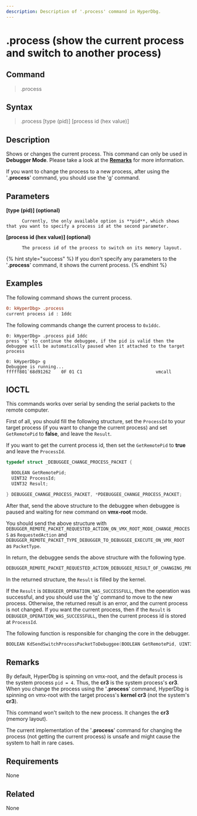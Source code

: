 ```yaml
---
description: Description of '.process' command in HyperDbg.
---
```


# .process \(show the current process and switch to another process\)

## Command

> .process

## Syntax

> .process \[type \(pid\)\] \[process id \(hex value\)\]

## Description

Shows or changes the current process. This command can only be used in **Debugger Mode**. Please take a look at the [**Remarks**](https://docs.hyperdbg.org/commands/meta-commands/.process#remarks) for more information.

If you want to change the process to a new process, after using the '**.process**' command, you should use the '[g](https://docs.hyperdbg.org/commands/debugging-commands/g)' command.

## Parameters

**\[type \(pid\)\] \(optional\)**

```text
      Currently, the only available option is **pid**, which shows that you want to specify a process id at the second parameter.
```

**\[process id \(hex value\)\] \(optional\)**

```text
      The process id of the process to switch on its memory layout.
```

{% hint style="success" %}
If you don't specify any parameters to the '**.process**' command, it shows the current process.
{% endhint %}

## Examples

The following command shows the current process.

```diff
0: kHyperDbg> .process
current process id : 1ddc
```

The following commands change the current process to `0x1ddc`.

```text
0: kHyperDbg> .process pid 1ddc
press 'g' to continue the debuggee, if the pid is valid then the debuggee will be automatically paused when it attached to the target process

0: kHyperDbg> g
Debuggee is running...
fffff801`68d91262    0F 01 C1                            vmcall
```

## IOCTL

This commands works over serial by sending the serial packets to the remote computer.

First of all, you should fill the following structure, set the `ProcessId` to your target process \(if you want to change the current process\) and set `GetRemotePid` to **false**, and leave the `Result`.

If you want to get the current process id, then set the `GetRemotePid` to **true** and leave the `ProcessId`.

```c
typedef struct _DEBUGGEE_CHANGE_PROCESS_PACKET {

  BOOLEAN GetRemotePid;
  UINT32 ProcessId;
  UINT32 Result;

} DEBUGGEE_CHANGE_PROCESS_PACKET, *PDEBUGGEE_CHANGE_PROCESS_PACKET;
```

After that, send the above structure to the debuggee when debuggee is paused and waiting for new command on **vmx-root** mode.

You should send the above structure with `DEBUGGER_REMOTE_PACKET_REQUESTED_ACTION_ON_VMX_ROOT_MODE_CHANGE_PROCESS` as `RequestedAction` and `DEBUGGER_REMOTE_PACKET_TYPE_DEBUGGER_TO_DEBUGGEE_EXECUTE_ON_VMX_ROOT` as `PacketType`.

In return, the debuggee sends the above structure with the following type.

```c
DEBUGGER_REMOTE_PACKET_REQUESTED_ACTION_DEBUGGEE_RESULT_OF_CHANGING_PROCESS
```

In the returned structure, the `Result` is filled by the kernel.

If the `Result` is `DEBUGEER_OPERATION_WAS_SUCCESSFULL`, then the operation was successful, and you should use the '[g](https://docs.hyperdbg.org/commands/debugging-commands/g)' command to move to the new process. Otherwise, the returned result is an error, and the current process is not changed. If you want the current process, then if the `Result` is `DEBUGEER_OPERATION_WAS_SUCCESSFULL`, then the current process id is stored at `ProcessId`.

The following function is responsible for changing the core in the debugger.

```c
BOOLEAN KdSendSwitchProcessPacketToDebuggee(BOOLEAN GetRemotePid, UINT32 NewPid);
```

## **Remarks**

By default, HyperDbg is spinning on vmx-root, and the default process is the system process `pid = 4`. Thus, the **cr3** is the system process's **cr3**. When you change the process using the '**.process**' command, HyperDbg is spinning on vmx-root with the target process's **kernel cr3** \(not the system's **cr3**\).

This command won't switch to the new process. It changes the **cr3** \(memory layout\).

The current implementation of the '**.process**' command for changing the process \(not getting the current process\) is unsafe and might cause the system to halt in rare cases.

## Requirements

None

## Related

None

